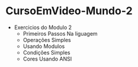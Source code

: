 # CursoEmVideo-Mundo-2
- Exercicios do Modulo 2
  - Primeiros Passos Na liguagem
  - Operações Simples
  - Usando Modulos
  - Condições Simples
  - Cores Usando ANSI
